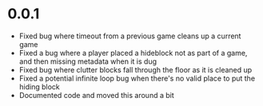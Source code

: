 # 0.0.1
* Fixed bug where timeout from a previous game cleans up a current game
* Fixed a bug where a player placed a hideblock not as part of a game, and then missing metadata when it is dug
* Fixed bug where clutter blocks fall through the floor as it is cleaned up
* Fixed a potential infinite loop bug when there's no valid place to put the hiding block
* Documented code and moved this around a bit